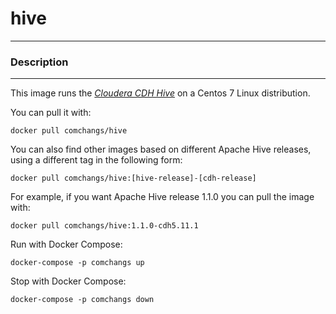 # **hive**
___

### Description
___

This image runs the [*Cloudera CDH Hive*](https://www.cloudera.com/products/open-source/apache-hadoop/key-cdh-components.html) on a Centos 7 Linux distribution.

You can pull it with:

    docker pull comchangs/hive

You can also find other images based on different Apache Hive releases, using a different tag in the following form:

    docker pull comchangs/hive:[hive-release]-[cdh-release]

For example, if you want Apache Hive release 1.1.0 you can pull the image with:

    docker pull comchangs/hive:1.1.0-cdh5.11.1

Run with Docker Compose:

    docker-compose -p comchangs up

Stop with Docker Compose:

    docker-compose -p comchangs down
